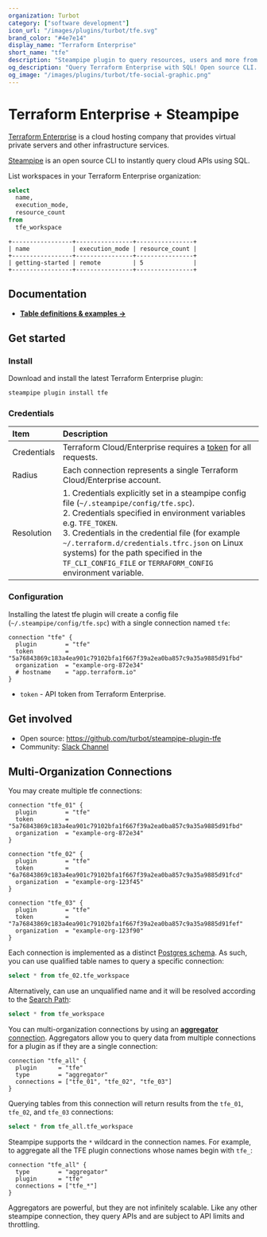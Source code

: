 ```yaml
---
organization: Turbot
category: ["software development"]
icon_url: "/images/plugins/turbot/tfe.svg"
brand_color: "#4e7e14"
display_name: "Terraform Enterprise"
short_name: "tfe"
description: "Steampipe plugin to query resources, users and more from Terraform Enterprise."
og_description: "Query Terraform Enterprise with SQL! Open source CLI. No DB required."
og_image: "/images/plugins/turbot/tfe-social-graphic.png"
---
```


# Terraform Enterprise + Steampipe

[Terraform Enterprise](https://www.terraform.io/cloud) is a cloud hosting company that provides virtual private servers and other infrastructure services.

[Steampipe](https://steampipe.io) is an open source CLI to instantly query cloud APIs using SQL.

List workspaces in your Terraform Enterprise organization:

```sql
select
  name,
  execution_mode,
  resource_count
from
  tfe_workspace
```

```
+-----------------+----------------+----------------+
| name            | execution_mode | resource_count |
+-----------------+----------------+----------------+
| getting-started | remote         | 5              |
+-----------------+----------------+----------------+
```

## Documentation

- **[Table definitions & examples →](/plugins/turbot/tfe/tables)**

## Get started

### Install

Download and install the latest Terraform Enterprise plugin:

```bash
steampipe plugin install tfe
```

### Credentials

| Item        | Description                                                                  |
| :---------- | :--------------------------------------------------------------------------- |
| Credentials | Terraform Cloud/Enterprise requires a [token](https://www.terraform.io/docs/cloud/users-teams-organizations/api-tokens.html) for all requests. |
| Radius      | Each connection represents a single Terraform Cloud/Enterprise account. |
| Resolution  |  1. Credentials explicitly set in a steampipe config file (`~/.steampipe/config/tfe.spc`).<br />2. Credentials specified in environment variables e.g. `TFE_TOKEN`.<br />3. Credentials in the credential file (for example `~/.terraform.d/credentials.tfrc.json` on Linux systems) for the path specified in the `TF_CLI_CONFIG_FILE` or `TERRAFORM_CONFIG` environment variable.|

### Configuration

Installing the latest tfe plugin will create a config file (`~/.steampipe/config/tfe.spc`) with a single connection named `tfe`:

```hcl
connection "tfe" {
  plugin        = "tfe"
  token         = "5a76843869c183a4ea901c79102bfa1f667f39a2ea0ba857c9a35a9885d91fbd"
  organization  = "example-org-872e34"
  # hostname    = "app.terraform.io"
}
```

- `token` - API token from Terraform Enterprise.

## Get involved

- Open source: https://github.com/turbot/steampipe-plugin-tfe
- Community: [Slack Channel](https://join.slack.com/t/steampipe/shared_invite/zt-oij778tv-lYyRTWOTMQYBVAbtPSWs3g)

## Multi-Organization Connections


You may create multiple tfe connections:
```hcl
connection "tfe_01" {
  plugin        = "tfe"
  token         = "5a76843869c183a4ea901c79102bfa1f667f39a2ea0ba857c9a35a9885d91fbd"
  organization  = "example-org-872e34"
}

connection "tfe_02" {
  plugin        = "tfe"
  token         = "6a76843869c183a4ea901c79102bfa1f667f39a2ea0ba857c9a35a9885d91fcd"
  organization  = "example-org-123f45"
}

connection "tfe_03" {
  plugin        = "tfe"
  token         = "7a76843869c183a4ea901c79102bfa1f667f39a2ea0ba857c9a35a9885d91fef"
  organization  = "example-org-123f90"
}
```

Each connection is implemented as a distinct [Postgres schema](https://www.postgresql.org/docs/current/ddl-schemas.html).  As such, you can use qualified table names to query a specific connection:

```sql
select * from tfe_02.tfe_workspace
```

Alternatively, can use an unqualified name and it will be resolved according to the [Search Path](https://steampipe.io/docs/using-steampipe/managing-connections#setting-the-search-path):
```sql
select * from tfe_workspace
```


You can multi-organization connections by using an [**aggregator** connection](https://steampipe.io/docs/using-steampipe/managing-connections#using-aggregators).  Aggregators allow you to query data from multiple connections for a plugin as if they are a single connection:

```
connection "tfe_all" {
  plugin      = "tfe"
  type        = "aggregator"
  connections = ["tfe_01", "tfe_02", "tfe_03"]
}
```

Querying tables from this connection will return results from the `tfe_01`, `tfe_02`, and `tfe_03` connections:
```sql
select * from tfe_all.tfe_workspace
```

Steampipe supports the `*` wildcard in the connection names.  For example, to aggregate all the TFE plugin connections whose names begin with `tfe_`:

```hcl
connection "tfe_all" {
  type        = "aggregator"
  plugin      = "tfe"
  connections = ["tfe_*"]
}
```

Aggregators are powerful, but they are not infinitely scalable. Like any other steampipe connection, they query APIs and are subject to API limits and throttling.
